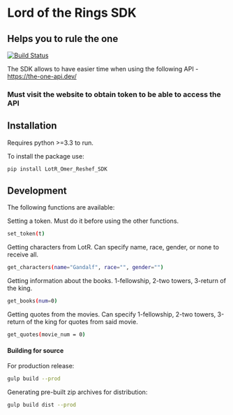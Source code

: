 # Lord of the Rings SDK
## Helps you to rule the one

[![Build Status](https://travis-ci.org/joemccann/dillinger.svg?branch=master)](https://travis-ci.org/joemccann/dillinger)

The SDK allows to have easier time when using the following API - https://the-one-api.dev/
### Must visit the website to obtain token to be able to access the API ###


## Installation

Requires python >=3.3 to run.

To install the package use:

```sh
pip install LotR_Omer_Reshef_SDK
```

## Development

The following functions are available:

Setting a token. Must do it before using the other functions.

```sh
set_token(t)
```

Getting characters from LotR. Can specify name, race, gender, or none to receive all.

```sh
get_characters(name="Gandalf", race="", gender="")
```

Getting information about the books. 1-fellowship, 2-two towers, 3-return of the king.

```sh
get_books(num=0)
```

Getting quotes from the movies. Can specify 1-fellowship, 2-two towers, 3-return of the king for quotes from said movie.

```sh
get_quotes(movie_num = 0)
```

#### Building for source

For production release:

```sh
gulp build --prod
```

Generating pre-built zip archives for distribution:

```sh
gulp build dist --prod
```

